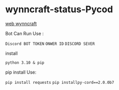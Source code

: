 # wynncraft-status-Pycod
[web wynncraft](https://wynncraft.com/) 

Bot Can Run Use :

`Discord BOT TOKEN`
`ONWER ID`
`DISCORD SEVER`

install

`python 3.10 & pip`

pip install Use:

`pip install requests`
`pip installpy-cord==2.0.0b7`
